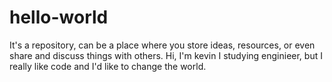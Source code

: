# hello-world
It's a repository, can be a place where you store ideas, resources, or even share and discuss things with others.
Hi, I'm kevin 
I studying enginieer, but I really like code and I'd like to change the world.
